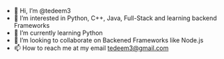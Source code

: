 - 👋 Hi, I’m @tedeem3
- 👀 I’m interested in Python, C++, Java, Full-Stack and learning backend Frameworks
- 🌱 I’m currently learning Python
- 💞️ I’m looking to collaborate on Backened Frameworks like Node.js
- 📫 How to reach me at my email tedeem3@gmail.com

<!---
tedeem3/tedeem3 is a ✨ special ✨ repository because its `README.md` (this file) appears on your GitHub profile.
You can click the Preview link to take a look at your changes.
--->
